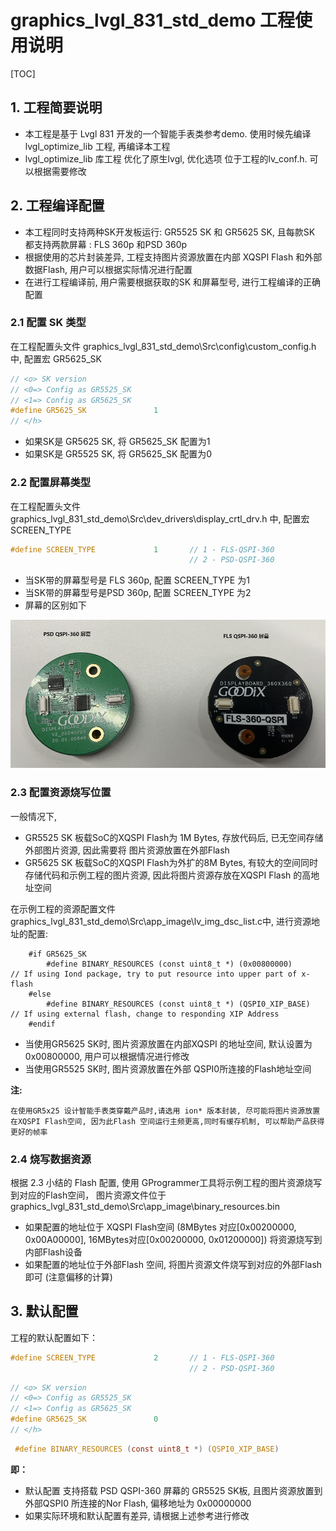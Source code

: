# graphics_lvgl_831_std_demo 工程使用说明

[TOC]

## 1. 工程简要说明

-   本工程是基于 Lvgl 831 开发的一个智能手表类参考demo. 使用时候先编译lvgl_optimize_lib 工程, 再编译本工程
-   lvgl_optimize_lib 库工程 优化了原生lvgl, 优化选项 位于工程的lv_conf.h. 可以根据需要修改



## 2. 工程编译配置

-   本工程同时支持两种SK开发板运行: GR5525 SK 和 GR5625 SK, 且每款SK 都支持两款屏幕 : FLS 360p 和PSD 360p
-   根据使用的芯片封装差异, 工程支持图片资源放置在内部 XQSPI Flash 和外部数据Flash, 用户可以根据实际情况进行配置
-   在进行工程编译前, 用户需要根据获取的SK 和屏幕型号, 进行工程编译的正确配置  



### 2.1 配置 SK 类型

在工程配置头文件 graphics_lvgl_831_std_demo\Src\config\custom_config.h 中, 配置宏 GR5625_SK

```c
// <o> SK version
// <0=> Config as GR5525_SK
// <1=> Config as GR5625_SK
#define GR5625_SK               1
// </h>
```

-   如果SK是 GR5625 SK, 将 GR5625_SK 配置为1
-   如果SK是 GR5525 SK, 将 GR5625_SK 配置为0



### 2.2 配置屏幕类型

在工程配置头文件graphics_lvgl_831_std_demo\Src\dev_drivers\display_crtl_drv.h 中, 配置宏 SCREEN_TYPE

```c
#define SCREEN_TYPE             1       // 1 - FLS-QSPI-360
                                        // 2 - PSD-QSPI-360
```

-   当SK带的屏幕型号是 FLS 360p, 配置 SCREEN_TYPE 为1
-   当SK带的屏幕型号是PSD 360p, 配置 SCREEN_TYPE 为2
-   屏幕的区别如下

![](./sk_screen.png)



### 2.3 配置资源烧写位置

一般情况下, 

-   GR5525 SK 板载SoC的XQSPI Flash为 1M Bytes, 存放代码后, 已无空间存储外部图片资源, 因此需要将 图片资源放置在外部Flash
-   GR5625 SK 板载SoC的XQSPI Flash为外扩的8M Bytes, 有较大的空间同时存储代码和示例工程的图片资源, 因此将图片资源存放在XQSPI Flash 的高地址空间

在示例工程的资源配置文件graphics_lvgl_831_std_demo\Src\app_image\lv_img_dsc_list.c中, 进行资源地址的配置: 

```
    #if GR5625_SK
        #define BINARY_RESOURCES (const uint8_t *) (0x00800000)       // If using Iond package, try to put resource into upper part of x-flash
    #else
        #define BINARY_RESOURCES (const uint8_t *) (QSPI0_XIP_BASE)     // If using external flash, change to responding XIP Address
    #endif
```

-   当使用GR5625 SK时, 图片资源放置在内部XQSPI 的地址空间,  默认设置为 0x00800000, 用户可以根据情况进行修改
-   当使用GR5525 SK时, 图片资源放置在外部 QSPI0所连接的Flash地址空间

**注:**

```
在使用GR5x25 设计智能手表类穿戴产品时,请选用 ion* 版本封装, 尽可能将图片资源放置在XQSPI Flash空间, 因为此Flash 空间运行主频更高,同时有缓存机制, 可以帮助产品获得更好的帧率 
```



### 2.4 烧写数据资源

根据 2.3 小结的 Flash 配置, 使用 GProgrammer工具将示例工程的图片资源烧写到对应的Flash空间， 图片资源文件位于 graphics_lvgl_831_std_demo\Src\app_image\binary_resources.bin

-   如果配置的地址位于 XQSPI Flash空间 (8MBytes 对应[0x00200000, 0x00A00000], 16MBytes对应[0x00200000, 0x01200000]) 将资源烧写到 内部Flash设备
-   如果配置的地址位于外部Flash 空间, 将图片资源文件烧写到对应的外部Flash即可 (注意偏移的计算)



## 3. 默认配置

工程的默认配置如下：

```c
#define SCREEN_TYPE             2       // 1 - FLS-QSPI-360
                                        // 2 - PSD-QSPI-360
```

```c
// <o> SK version
// <0=> Config as GR5525_SK
// <1=> Config as GR5625_SK
#define GR5625_SK               0
// </h>
```

```c
 #define BINARY_RESOURCES (const uint8_t *) (QSPI0_XIP_BASE)
```



**即：**

- 默认配置 支持搭载 PSD QSPI-360 屏幕的 GR5525 SK板, 且图片资源放置到外部QSPI0 所连接的Nor Flash, 偏移地址为 0x00000000
- 如果实际环境和默认配置有差异, 请根据上述参考进行修改

